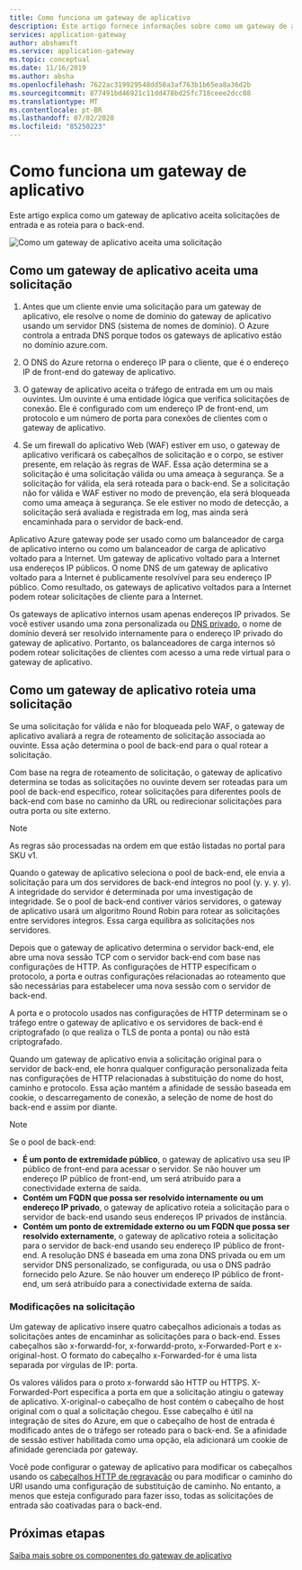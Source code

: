 ```yaml
---
title: Como funciona um gateway de aplicativo
description: Este artigo fornece informações sobre como um gateway de aplicativo aceita solicitações de entrada e as roteia para o back-end.
services: application-gateway
author: abshamsft
ms.service: application-gateway
ms.topic: conceptual
ms.date: 11/16/2019
ms.author: absha
ms.openlocfilehash: 7622ac319929548dd50a3af763b1b65ea8a36d2b
ms.sourcegitcommit: 877491bd46921c11dd478bd25fc718ceee2dcc08
ms.translationtype: MT
ms.contentlocale: pt-BR
ms.lasthandoff: 07/02/2020
ms.locfileid: "85250223"
---
```

# <a name="how-an-application-gateway-works"></a>Como funciona um gateway de aplicativo

Este artigo explica como um gateway de aplicativo aceita solicitações de entrada e as roteia para o back-end.

![Como um gateway de aplicativo aceita uma solicitação](./media/how-application-gateway-works/how-application-gateway-works.png)

## <a name="how-an-application-gateway-accepts-a-request"></a>Como um gateway de aplicativo aceita uma solicitação

1. Antes que um cliente envie uma solicitação para um gateway de aplicativo, ele resolve o nome de domínio do gateway de aplicativo usando um servidor DNS (sistema de nomes de domínio). O Azure controla a entrada DNS porque todos os gateways de aplicativo estão no domínio azure.com.

2. O DNS do Azure retorna o endereço IP para o cliente, que é o endereço IP de front-end do gateway de aplicativo.

3. O gateway de aplicativo aceita o tráfego de entrada em um ou mais ouvintes. Um ouvinte é uma entidade lógica que verifica solicitações de conexão. Ele é configurado com um endereço IP de front-end, um protocolo e um número de porta para conexões de clientes com o gateway de aplicativo.

4. Se um firewall do aplicativo Web (WAF) estiver em uso, o gateway de aplicativo verificará os cabeçalhos de solicitação e o corpo, se estiver presente, em relação às regras de WAF. Essa ação determina se a solicitação é uma solicitação válida ou uma ameaça à segurança. Se a solicitação for válida, ela será roteada para o back-end. Se a solicitação não for válida e WAF estiver no modo de prevenção, ela será bloqueada como uma ameaça à segurança. Se ele estiver no modo de detecção, a solicitação será avaliada e registrada em log, mas ainda será encaminhada para o servidor de back-end.

Aplicativo Azure gateway pode ser usado como um balanceador de carga de aplicativo interno ou como um balanceador de carga de aplicativo voltado para a Internet. Um gateway de aplicativo voltado para a Internet usa endereços IP públicos. O nome DNS de um gateway de aplicativo voltado para a Internet é publicamente resolvível para seu endereço IP público. Como resultado, os gateways de aplicativo voltados para a Internet podem rotear solicitações de cliente para a Internet.

Os gateways de aplicativo internos usam apenas endereços IP privados. Se você estiver usando uma zona personalizada ou [DNS privado](https://docs.microsoft.com/azure/dns/private-dns-overview), o nome de domínio deverá ser resolvido internamente para o endereço IP privado do gateway de aplicativo. Portanto, os balanceadores de carga internos só podem rotear solicitações de clientes com acesso a uma rede virtual para o gateway de aplicativo.

## <a name="how-an-application-gateway-routes-a-request"></a>Como um gateway de aplicativo roteia uma solicitação

Se uma solicitação for válida e não for bloqueada pelo WAF, o gateway de aplicativo avaliará a regra de roteamento de solicitação associada ao ouvinte. Essa ação determina o pool de back-end para o qual rotear a solicitação.

Com base na regra de roteamento de solicitação, o gateway de aplicativo determina se todas as solicitações no ouvinte devem ser roteadas para um pool de back-end específico, rotear solicitações para diferentes pools de back-end com base no caminho da URL ou redirecionar solicitações para outra porta ou site externo.
>[!NOTE]
>As regras são processadas na ordem em que estão listadas no portal para SKU v1. 

Quando o gateway de aplicativo seleciona o pool de back-end, ele envia a solicitação para um dos servidores de back-end íntegros no pool (y. y. y. y). A integridade do servidor é determinada por uma investigação de integridade. Se o pool de back-end contiver vários servidores, o gateway de aplicativo usará um algoritmo Round Robin para rotear as solicitações entre servidores íntegros. Essa carga equilibra as solicitações nos servidores.

Depois que o gateway de aplicativo determina o servidor back-end, ele abre uma nova sessão TCP com o servidor back-end com base nas configurações de HTTP. As configurações de HTTP especificam o protocolo, a porta e outras configurações relacionadas ao roteamento que são necessárias para estabelecer uma nova sessão com o servidor de back-end.

A porta e o protocolo usados nas configurações de HTTP determinam se o tráfego entre o gateway de aplicativo e os servidores de back-end é criptografado (o que realiza o TLS de ponta a ponta) ou não está criptografado.

Quando um gateway de aplicativo envia a solicitação original para o servidor de back-end, ele honra qualquer configuração personalizada feita nas configurações de HTTP relacionadas à substituição do nome do host, caminho e protocolo. Essa ação mantém a afinidade de sessão baseada em cookie, o descarregamento de conexão, a seleção de nome de host do back-end e assim por diante.

 >[!NOTE]
>Se o pool de back-end:
> - **É um ponto de extremidade público**, o gateway de aplicativo usa seu IP público de front-end para acessar o servidor. Se não houver um endereço IP público de front-end, um será atribuído para a conectividade externa de saída.
> - **Contém um FQDN que possa ser resolvido internamente ou um endereço IP privado**, o gateway de aplicativo roteia a solicitação para o servidor de back-end usando seus endereços IP privados de instância.
> - **Contém um ponto de extremidade externo ou um FQDN que possa ser resolvido externamente**, o gateway de aplicativo roteia a solicitação para o servidor de back-end usando seu endereço IP público de front-end. A resolução DNS é baseada em uma zona DNS privada ou em um servidor DNS personalizado, se configurada, ou usa o DNS padrão fornecido pelo Azure. Se não houver um endereço IP público de front-end, um será atribuído para a conectividade externa de saída.

### <a name="modifications-to-the-request"></a>Modificações na solicitação

Um gateway de aplicativo insere quatro cabeçalhos adicionais a todas as solicitações antes de encaminhar as solicitações para o back-end. Esses cabeçalhos são x-forwardd-for, x-forwardd-proto, x-Forwarded-Port e x-original-host. O formato do cabeçalho x-Forwarded-for é uma lista separada por vírgulas de IP: porta.

Os valores válidos para o proto x-forwardd são HTTP ou HTTPS. X-Forwarded-Port especifica a porta em que a solicitação atingiu o gateway de aplicativo. X-original-o cabeçalho de host contém o cabeçalho de host original com o qual a solicitação chegou. Esse cabeçalho é útil na integração de sites do Azure, em que o cabeçalho de host de entrada é modificado antes de o tráfego ser roteado para o back-end. Se a afinidade de sessão estiver habilitada como uma opção, ela adicionará um cookie de afinidade gerenciada por gateway.

Você pode configurar o gateway de aplicativo para modificar os cabeçalhos usando os [cabeçalhos HTTP de regravação](https://docs.microsoft.com/azure/application-gateway/rewrite-http-headers) ou para modificar o caminho do URI usando uma configuração de substituição de caminho. No entanto, a menos que esteja configurado para fazer isso, todas as solicitações de entrada são coativadas para o back-end.

## <a name="next-steps"></a>Próximas etapas

[Saiba mais sobre os componentes do gateway de aplicativo](application-gateway-components.md)
